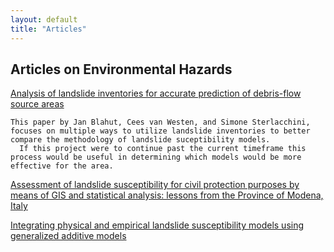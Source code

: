```yaml
---
layout: default
title: "Articles"
---
```


## Articles on Environmental Hazards

[Analysis of landslide inventories for accurate prediction of debris-flow source areas](https://www.sciencedirect.com/science/article/abs/pii/S0169555X10000863)

```
This paper by Jan Blahut, Cees van Westen, and Simone Sterlacchini, focuses on multiple ways to utilize landslide inventories to better compare the methodology of landslide suceptibility models. 
  If this project were to continue past the current timeframe this process would be useful in determining which models would be more effective for the area.

```
[Assessment of landslide susceptibility for civil
protection purposes by means of GIS and statistical
analysis: lessons from the Province of Modena, Italy ](http://web.a.ebscohost.com/ehost/pdfviewer/pdfviewer?vid=1&sid=fec72ab0-cec1-4c8f-a28e-6bd05127c21c%40sessionmgr4008)

[Integrating physical and empirical landslide susceptibility models using generalized
additive models](https://pdf.sciencedirectassets.com/271791/1-s2.0-S0169555X11X00089/1-s2.0-S0169555X11001218/main.pdf?X-Amz-Security-Token=IQoJb3JpZ2luX2VjECgaCXVzLWVhc3QtMSJIMEYCIQCRfUJ8QeyGGszIMuwTEu5QMlWB83zIUdxIXaTFQgg5LAIhAOIK4EiNLBc59TkFT0S7DUep48YcIT94kxubj6pdE5QwKr0DCPD%2F%2F%2F%2F%2F%2F%2F%2F%2F%2FwEQAhoMMDU5MDAzNTQ2ODY1IgwryO8GqAgwEFOeZ5sqkQPP8sLuIhQxIPaTMVO%2FCm3TJvyfKx8MbzjgeuWlrDinAOMFWisuhLYBDs33vyy8ngXC%2BaBLnFBhDPh9fAnLeqYltP3aQmjY0glx2VZkxfLa%2FDaciqx1iZMJFJeCaKKoibpj%2BKO11WcEFKSR%2FmVtgeh05Itqt7%2FGuM6%2F04L8Z34FSqhsDPGrpD8WR5FTvBv33F0hmcENhuadk95Z7xkOx7icSBcZCID%2Bn5PCuPmOljPq6dcq3DzfRwHeWsLkJjMbkkkW3QfW8uqM1XmbLOhZcLKDgcnFeZJCsS5C%2BvhSTmOW3sWTt3sVhES9g%2F%2F%2BJ%2FtZaM0WgpT0k%2B6Sa0gcyDJhbar8OOewqcszXwm9ScFtxnkOhivDy%2FuOnjVoMZncqjHq%2FqacjQfR9BYwuginMZVpGLyLIpWNMsWr94rI51laeS752lcN2vTcGgstZ6XbkkQ9GW2cgeVLK5uqZHEycHODm4aUwi1L6hK9%2BPO%2BtlDRjAYueF7VJ15rgv83uo6Ha0wNONkGu4vdoSQqyep3Fh3xhX1RRTCmguryBTrqAVrHM3wt%2F7B7a1NhssLuJDXeQihfEaLXXp%2FxXGrjHOwow11hrJep9NKXJlOnxUbVQv9RAC6ZUqYPqBaeXT3J%2BNLRNQxjMeBH2lClBNnKoCwfkwgddKMYSIQct%2BM1NRdNhWbxHys5T5WjBYmR1NPv3gFwNjV4JSp%2BA%2BW85Y4HEkGXhtz7eL5L8k4khIc5g54CDdtn4HsfAZhHwEMfYMCTL7pVvMwplV3la9ipfOgxzh0%2FFTpUiEiq%2FWHCPp15hbFZZSMGd0vD%2BBJzyeOrba1Zd2SgHBt9e%2FWn4e7WprzrRE2%2FK1HiWNE4tpAusg%3D%3D&X-Amz-Algorithm=AWS4-HMAC-SHA256&X-Amz-Date=20200229T170901Z&X-Amz-SignedHeaders=host&X-Amz-Expires=300&X-Amz-Credential=ASIAQ3PHCVTYVPERW3TN%2F20200229%2Fus-east-1%2Fs3%2Faws4_request&X-Amz-Signature=4480d553130cbb5da633022e54d9444ebfa8471c7f054c37832f91090c6595fd&hash=a948bfb115428fbcaad57dc13fe5b517f74f8881a25ddcb80de96d0d212a1138&host=68042c943591013ac2b2430a89b270f6af2c76d8dfd086a07176afe7c76c2c61&pii=S0169555X11001218&tid=spdf-1816ca94-c0c5-4412-9300-ce8bbbedd86e&sid=b5f99b4112b6964fe7492f44283122f66f37gxrqa&type=client)
